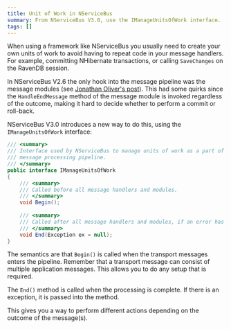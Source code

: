 ```yaml
---
title: Unit of Work in NServiceBus
summary: From NServiceBus V3.0, use the IManageUnitsOfWork interface.
tags: []
---
```


When using a framework like NServiceBus you usually need to create your own units of work to avoid having to repeat code in your message handlers. For example, committing NHibernate transactions, or calling `SaveChanges` on the RavenDB session.

In NServiceBus V2.6 the only hook into the message pipeline was the message modules (see [Jonathan Oliver's post](http://blog.jonathanoliver.com/extending-nservicebus-thread-specific-message-modules/)). This had some quirks since the `HandleEndMessage` method of the message module is invoked regardless of the outcome, making it hard to decide whether to perform a commit or roll-back.

NServiceBus V3.0 introduces a new way to do this, using the `IManageUnitsOfWork` interface:


```C#
/// <summary>
/// Interface used by NServiceBus to manage units of work as a part of the
/// message processing pipeline.
/// </summary>
public interface IManageUnitsOfWork
{
    /// <summary>
    /// Called before all message handlers and modules.
    /// </summary>
    void Begin();
 
    /// <summary>
    /// Called after all message handlers and modules, if an error has occurred the exception will be passed.
    /// </summary>
    void End(Exception ex = null);
}
```

The semantics are that `Begin()` is called when the transport messages enters the pipeline. Remember that a transport message can consist of multiple application messages. This allows you to do any setup that is required. 

The `End()` method is called when the processing is complete. If there is an exception, it is passed into the method. 

This gives you a way to perform different actions depending on the outcome of the message(s).

